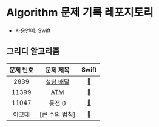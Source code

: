 # Algorithm 문제 기록 레포지토리
- 사용언어: Swift

## 그리디 알고리즘
| 문제 번호     | 문제 제목 | Swift   |
| :-------: | :---: | :------: |
| 2839   | [설탕 배달](https://www.acmicpc.net/problem/2839)  | [🔗](https://github.com/eung7/Algorithm/blob/master/%EA%B7%B8%EB%A6%AC%EB%94%94%EC%95%8C%EA%B3%A0%EB%A6%AC%EC%A6%98/2839.swift)   |
| 11399   | [ATM](https://www.acmicpc.net/problem/11399)  | [🔗](https://github.com/eung7/Algorithm/blob/master/%EA%B7%B8%EB%A6%AC%EB%94%94%EC%95%8C%EA%B3%A0%EB%A6%AC%EC%A6%98/11399.swift)   |
| 11047   | [동전 0](https://www.acmicpc.net/problem/11047)  | [🔗](https://github.com/eung7/Algorithm/blob/master/%EA%B7%B8%EB%A6%AC%EB%94%94%EC%95%8C%EA%B3%A0%EB%A6%AC%EC%A6%98/11047.swift)   |
| 이코테   | [큰 수의 법칙]  | [🔗](https://github.com/eung7/Algorithm/blob/master/%EA%B7%B8%EB%A6%AC%EB%94%94%EC%95%8C%EA%B3%A0%EB%A6%AC%EC%A6%98/11047.swift)   |

